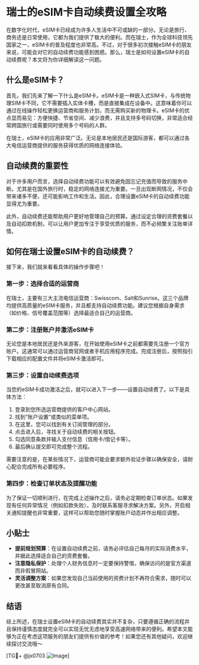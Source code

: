 # 瑞士的eSIM卡自动续费设置全攻略

在数字化时代，eSIM卡已经成为许多人生活中不可或缺的一部分。无论是旅行、商务还是日常使用，它都为我们提供了极大的便利。而在瑞士，作为全球科技领先国家之一，eSIM卡的普及程度也非常高。不过，对于很多初次接触eSIM卡的朋友来说，可能会对它的自动续费功能感到困惑。那么，瑞士是如何设置eSIM卡的自动续费呢？本文将为你详细解读这一问题。

## 什么是eSIM卡？

首先，我们先来了解一下什么是eSIM卡。eSIM卡是一种嵌入式SIM卡，与传统物理SIM卡不同，它不需要插入实体卡槽，而是直接集成在设备中。这意味着你可以通过在线操作轻松更换运营商和服务计划，而无需购买新的物理卡。eSIM卡的优点显而易见：方便快捷、节省空间、减少浪费，并且支持多号码切换，非常适合经常跨国旅行或需要同时使用多个号码的人群。

在瑞士，eSIM卡的应用非常广泛。无论是本地居民还是国际游客，都可以通过各大电信运营商提供的服务获得优质的网络连接体验。

## 自动续费的重要性

对于许多用户而言，选择自动续费功能可以有效避免因忘记充值而导致的服务中断。尤其是在国外旅行时，稳定的网络连接尤为重要。一旦出现断网情况，不仅会带来诸多不便，还可能影响工作和生活。因此，合理设置eSIM卡的自动续费功能显得尤为重要。

此外，自动续费还能帮助用户更好地管理自己的预算。通过设定合理的资费套餐以及自动扣款机制，可以让用户更加专注于享受优质的服务，而不必频繁关注账单详情。

## 如何在瑞士设置eSIM卡的自动续费？

接下来，我们就来看看具体的操作步骤吧！

### 第一步：选择合适的运营商

在瑞士，主要有三大主流电信运营商：Swisscom、Salt和Sunrise。这三个品牌均提供高质量的eSIM卡服务，并且都支持自动续费功能。建议您根据自身需求（如价格、信号覆盖范围等）选择最适合自己的运营商。

### 第二步：注册账户并激活eSIM卡

无论您是本地居民还是外来游客，在开始使用eSIM卡之前都需要先注册一个官方账户。这通常可以通过运营商官网或者手机应用程序完成。完成注册后，按照指引下载相应的配置文件并将eSIM卡激活即可。

### 第三步：设置自动续费选项

当您的eSIM卡成功激活之后，就可以进入下一步——设置自动续费了。以下是具体方法：

1. 登录到您所选运营商提供的客户中心网站。
2. 找到“账户设置”或类似的菜单项。
3. 在这里，您可以找到有关订阅管理的部分。
4. 点击进入后，寻找关于自动续费的相关按钮。
5. 勾选同意条款并输入支付信息（信用卡/借记卡等）。
6. 最后确认提交即可完成整个流程。

需要注意的是，在某些情况下，运营商可能会要求额外验证步骤以确保安全，请耐心配合完成所有必要程序。

### 第四步：检查订单状态及提醒功能

为了保证一切顺利进行，在完成上述操作之后，请务必定期检查订单状态。如果发现有任何异常情况（例如扣款失败），及时联系客服寻求解决方案。另外，开启相关通知提醒也非常重要，这样可以帮助您随时掌握账户动态并作出相应调整。

## 小贴士

- **提前规划预算**：在设置自动续费之前，请务必评估自己每月的实际消费水平，并据此选择适合自己的资费套餐。
- **注意隐私保护**：处理个人财务信息时一定要保持警惕，确保访问的是官方渠道而非假冒网站。
- **灵活调整方案**：如果您发现自己当前使用的资费计划不再符合需求，随时可以更改甚至取消原有合同。

## 结语

综上所述，在瑞士设置eSIM卡的自动续费其实并不复杂，只要遵循正确的流程并且保持谨慎态度就完全可以实现无忧无虑地享受高速网络带来的便利。希望本文能够为正在考虑这项服务的朋友们提供有价值的参考！如果您还有其他疑问，欢迎继续探讨交流哦～

[TG💪+ @jx0703 ![Image](https://github.com/user-attachments/assets/dbca1d08-cadb-493c-b0ec-ad6f7a83f270)]